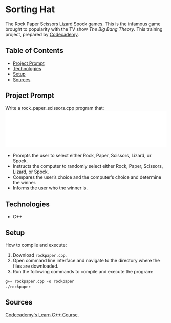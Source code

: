 # Sorting Hat
The Rock Paper Scissors Lizard Spock games. This is the infamous game brought to popularity with the TV show <i>The Big Bang Theory</i>. This training project, prepared by [Codecademy](https://www.codecademy.com/learn/learn-c-plus-plus).

## Table of Contents

- [Project Prompt](#project-prompt)
- [Technologies](#technologies)
- [Setup](#setup)
- [Sources](#sources)

## Project Prompt
Write a rock_paper_scissors.cpp program that:
![rock paper scissors lizard spock](./image/RPSLS.gif)
- Prompts the user to select either Rock, Paper, Scissors, Lizard, or Spock.
- Instructs the computer to randomly select either Rock, Paper, Scissors, Lizard, or Spock.
- Compares the user’s choice and the computer’s choice and determine the winner.
- Informs the user who the winner is.

## Technologies

- C++

## Setup

How to compile and execute:

1. Download `rockpaper.cpp`.
2. Open command line interface and navigate to the directory where the files are downloaded.
3. Run the following commands to compile and execute the program:

```git
g++ rockpaper.cpp -o rockpaper
./rockpaper
```

## Sources
[Codecademy's Learn C++ Course](https://www.codecademy.com/learn/learn-c-plus-plus
).
